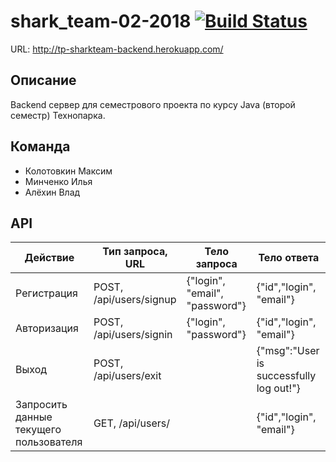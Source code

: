 # shark_team-02-2018 [![Build Status](https://travis-ci.org/3kybika/shark_team-02-2018.svg?branch=master)](https://travis-ci.org/3kybika/shark_team-02-2018)

URL: http://tp-sharkteam-backend.herokuapp.com/

## Описание
Backend сервер для семестрового проекта по курсу Java (второй семестр) Технопарка.
 
## Команда
* Колотовкин Максим
* Минченко Илья
* Алёхин Влад

## API
| Действие | Тип запроса, URL | Тело запроса | Тело ответа |
| --- | --- | --- | --- |
| Регистрация | POST, /api/users/signup | {"login", "email", "password"} | {"id","login", "email"} |
| Авторизация | POST, /api/users/signin | {"login", "password"} | {"id","login", "email"} |
| Выход | POST, /api/users/exit |  | {"msg":"User is successfully log out!"} |
| Запросить данные текущего пользователя | GET, /api/users/ | | {"id","login", "email"} | |
